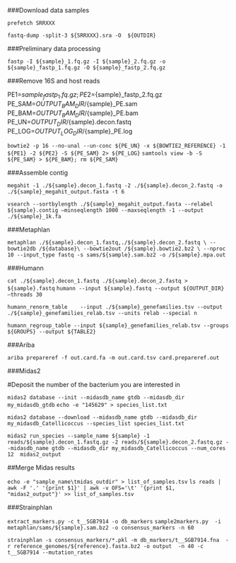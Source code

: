 ###Download data samples

`prefetch SRRXXX`

`fastq-dump -split-3 ${SRRXXX}.sra -O  ${OUTDIR}` 

###Preliminary data processing

`fastp -I ${sample}_1.fq.gz -I ${sample}_2.fq.gz -o ${sample}_fastp_1.fq.gz -O ${sample}_fastp_2.fq.gz`

###Remove 16S and host reads

PE1=${sample}_fastp_1.fq.gz;PE2=${sample}_fastp_2.fq.gz
PE_SAM=${OUTPUT_BAM_DIR}/${sample}_PE.sam
PE_BAM=${OUTPUT_BAM_DIR}/${sample}_PE.bam
PE_UN=${OUTPUT_DIR}/${sample}.decon.fastq
PE_LOG=${OUTPUT_LOG_DIR}/${sample}_PE.log

`bowtie2 -p 16 --no-unal --un-conc ${PE_UN} -x ${BOWTIE2_REFERENCE} -1 ${PE1} -2 ${PE2} -S ${PE_SAM} 2> ${PE_LOG}`
`samtools view -b -S ${PE_SAM} > ${PE_BAM}; rm ${PE_SAM}`

###Assemble contig

`megahit -1 ./${sample}.decon_1.fastq -2 ./${sample}.decon_2.fastq -o ./${sample}_megahit_output.fasta -t 6`

`vsearch --sortbylength ./${sample}_megahit_output.fasta --relabel ${sample}.contig –minseqlength 1000 --maxseqlength -1 --output ./${sample}_1k.fa`

###Metaphlan 

`metaphlan ./${sample}.decon_1.fastq,./${sample}.decon_2.fastq \
--bowtie2db /${database}\
--bowtie2out /${sample}.bowtie2.bz2 \
--nproc 10 --input_type fastq -s sams/${sample}.sam.bz2 -o /${sample}.mpa.out`

###Humann

`cat ./${sample}.decon_1.fastq ./${sample}.decon_2.fastq > ${sample}.fastq`
`humann --input ${sample}.fastq --output ${OUTPUT_DIR} –threads 30`

`humann_renorm_table	--input	./${sample}_genefamilies.tsv --output ./${sample}_genefamilies_relab.tsv --units relab --special n`

`humann_regroup_table --input ${sample}_genefamilies_relab.tsv --groups ${GROUPS} --output ${TABLE2}`

###Ariba

`ariba prepareref -f out.card.fa -m out.card.tsv card.prepareref.out`

###Midas2

#Deposit the number of the bacterium you are interested in 

`midas2 database --init --midasdb_name gtdb --midasdb_dir my_midasdb_gtdb`
`echo -e "145629" > species_list.txt`

`midas2 database --download --midasdb_name gtdb --midasdb_dir my_midasdb_Catellicoccus --species_list species_list.txt`

`midas2 run_species --sample_name ${sample} -1 reads/${sample}.decon_1.fastq.gz -2 reads/${sample}.decon_2.fastq.gz --midasdb_name gtdb --midasdb_dir my_midasdb_Catellicoccus --num_cores 12  midas2_output`

##Merge Midas results

`echo -e "sample_name\tmidas_outdir" > list_of_samples.tsv`
`ls reads | awk -F '.' '{print $1}' | awk -v OFS='\t' '{print $1, "midas2_output"}' >> list_of_samples.tsv`

###Strainphlan

`extract_markers.py -c t__SGB7914 -o db_markers`
`sample2markers.py  -i metaphlan/sams/${sample}.sam.bz2 -o consensus_markers -n 60`

`strainphlan -s consensus_markers/*.pkl -m db_markers/t__SGB7914.fna  -r reference_genomes/${reference}.fasta.bz2 -o output  -n 40 -c t__SGB7914 --mutation_rates`
